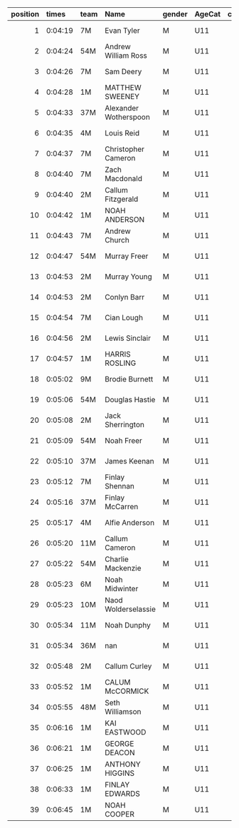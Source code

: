 |   position | times   | team   | Name                  | gender   | AgeCat   |   clubnumber | Club name            | Website                                    |   finishPosition |
|-----------:|:--------|:-------|:----------------------|:---------|:---------|-------------:|:---------------------|:-------------------------------------------|-----------------:|
|          1 | 0:04:19 | 7M     | Evan Tyler            | M        | U11      |            7 | Giffnock North AC    | https://www.giffnocknorth.co.uk/           |                1 |
|          2 | 0:04:24 | 54M    | Andrew William Ross   | M        | U11      |           54 | VP-Glasgow           | nan                                        |                2 |
|          3 | 0:04:26 | 7M     | Sam Deery             | M        | U11      |            7 | Giffnock North AC    | https://www.giffnocknorth.co.uk/           |                3 |
|          4 | 0:04:28 | 1M     | MATTHEW SWEENEY       | M        | U11      |            1 | East Kilbride AC     | http://www.ekac.org.uk/                    |                4 |
|          5 | 0:04:33 | 37M    | Alexander Wotherspoon | M        | U11      |           37 | Law & District AAC   | http://www.lawaac.co.uk/                   |                5 |
|          6 | 0:04:35 | 4M     | Louis Reid            | M        | U11      |            4 | Inverclyde AC        | https://www.inverclydeac.org/              |                6 |
|          7 | 0:04:37 | 7M     | Christopher Cameron   | M        | U11      |            7 | Giffnock North AC    | https://www.giffnocknorth.co.uk/           |                7 |
|          8 | 0:04:40 | 7M     | Zach Macdonald        | M        | U11      |            7 | Giffnock North AC    | https://www.giffnocknorth.co.uk/           |                8 |
|          9 | 0:04:40 | 2M     | Callum Fitzgerald     | M        | U11      |            2 | Kilmarnock H&AC      | http://www.kilmarnockharriers.com/         |                9 |
|         10 | 0:04:42 | 1M     | NOAH ANDERSON         | M        | U11      |            1 | East Kilbride AC     | http://www.ekac.org.uk/                    |               10 |
|         11 | 0:04:43 | 7M     | Andrew Church         | M        | U11      |            7 | Giffnock North AC    | https://www.giffnocknorth.co.uk/           |               11 |
|         12 | 0:04:47 | 54M    | Murray Freer          | M        | U11      |           54 | VP-Glasgow           | nan                                        |               12 |
|         13 | 0:04:53 | 2M     | Murray Young          | M        | U11      |            2 | Kilmarnock H&AC      | http://www.kilmarnockharriers.com/         |               13 |
|         14 | 0:04:53 | 2M     | Conlyn Barr           | M        | U11      |            2 | Kilmarnock H&AC      | http://www.kilmarnockharriers.com/         |               14 |
|         15 | 0:04:54 | 7M     | Cian Lough            | M        | U11      |            7 | Giffnock North AC    | https://www.giffnocknorth.co.uk/           |               15 |
|         16 | 0:04:56 | 2M     | Lewis Sinclair        | M        | U11      |            2 | Kilmarnock H&AC      | http://www.kilmarnockharriers.com/         |               16 |
|         17 | 0:04:57 | 1M     | HARRIS ROSLING        | M        | U11      |            1 | East Kilbride AC     | http://www.ekac.org.uk/                    |               17 |
|         18 | 0:05:02 | 9M     | Brodie Burnett        | M        | U11      |            9 | Garscube Harriers    | https://www.garscubeharriers.org.uk/       |               18 |
|         19 | 0:05:06 | 54M    | Douglas Hastie        | M        | U11      |           54 | VP-Glasgow           | nan                                        |               19 |
|         20 | 0:05:08 | 2M     | Jack Sherrington      | M        | U11      |            2 | Kilmarnock H&AC      | http://www.kilmarnockharriers.com/         |               20 |
|         21 | 0:05:09 | 54M    | Noah Freer            | M        | U11      |           54 | VP-Glasgow           | nan                                        |               21 |
|         22 | 0:05:10 | 37M    | James Keenan          | M        | U11      |           37 | Law & District AAC   | http://www.lawaac.co.uk/                   |               22 |
|         23 | 0:05:12 | 7M     | Finlay Shennan        | M        | U11      |            7 | Giffnock North AC    | https://www.giffnocknorth.co.uk/           |               23 |
|         24 | 0:05:16 | 37M    | Finlay McCarren       | M        | U11      |           37 | Law & District AAC   | http://www.lawaac.co.uk/                   |               24 |
|         25 | 0:05:17 | 4M     | Alfie Anderson        | M        | U11      |            4 | Inverclyde AC        | https://www.inverclydeac.org/              |               25 |
|         26 | 0:05:20 | 11M    | Callum Cameron        | M        | U11      |           11 | Airdrie Harriers     | http://airdrieharriers.org/                |               26 |
|         27 | 0:05:22 | 54M    | Charlie Mackenzie     | M        | U11      |           54 | VP-Glasgow           | nan                                        |               27 |
|         28 | 0:05:23 | 6M     | Noah Midwinter        | M        | U11      |            6 | Cambuslang Harriers  | https://cambuslangharriers.org/            |               28 |
|         29 | 0:05:23 | 10M    | Naod Wolderselassie   | M        | U11      |           10 | Shettleston Harriers | http://shettlestonharriers.org.uk/         |               29 |
|         30 | 0:05:34 | 11M    | Noah Dunphy           | M        | U11      |           11 | Airdrie Harriers     | http://airdrieharriers.org/                |               30 |
|         31 | 0:05:34 | 36M    | nan                   | M        | U11      |           36 | Larkhall YMCA        | https://www.facebook.com/larkhallharriers/ |               31 |
|         32 | 0:05:48 | 2M     | Callum Curley         | M        | U11      |            2 | Kilmarnock H&AC      | http://www.kilmarnockharriers.com/         |               32 |
|         33 | 0:05:52 | 1M     | CALUM McCORMICK       | M        | U11      |            1 | East Kilbride AC     | http://www.ekac.org.uk/                    |               33 |
|         34 | 0:05:55 | 48M    | Seth Williamson       | M        | U11      |           48 | Springburn Harriers  | https://www.springburnharriers.co.uk/      |               34 |
|         35 | 0:06:16 | 1M     | KAI EASTWOOD          | M        | U11      |            1 | East Kilbride AC     | http://www.ekac.org.uk/                    |               35 |
|         36 | 0:06:21 | 1M     | GEORGE DEACON         | M        | U11      |            1 | East Kilbride AC     | http://www.ekac.org.uk/                    |               36 |
|         37 | 0:06:25 | 1M     | ANTHONY HIGGINS       | M        | U11      |            1 | East Kilbride AC     | http://www.ekac.org.uk/                    |               37 |
|         38 | 0:06:33 | 1M     | FINLAY EDWARDS        | M        | U11      |            1 | East Kilbride AC     | http://www.ekac.org.uk/                    |               38 |
|         39 | 0:06:45 | 1M     | NOAH COOPER           | M        | U11      |            1 | East Kilbride AC     | http://www.ekac.org.uk/                    |               39 |